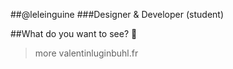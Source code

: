 ##@leleinguine
###Designer & Developer (student)

##What do you want to see? 👀

>more valentinluginbuhl.fr
